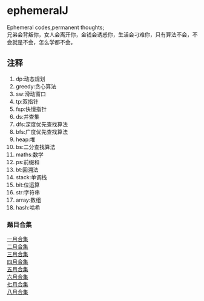 # ephemeralJ
Ephemeral codes,permanent thoughts;<br>
兄弟会背叛你，女人会离开你，金钱会诱惑你，生活会刁难你，只有算法不会，不会就是不会，怎么学都不会。<br>

## 注释
1. dp:动态规划
2. greedy:贪心算法
3. sw:滑动窗口
4. tp:双指针
5. fsp:快慢指针
6. ds:并查集
7. dfs:深度优先查找算法
8. bfs:广度优先查找算法
9. heap:堆
10. bs:二分查找算法
11. maths:数学
12. ps:前缀和
13. bt:回溯法
14. stack:单调栈
15. bit:位运算
16. str:字符串
17. array:数组
18. hash:哈希

### 题目合集
[一月合集](src/main/resources/document/202101.md)
<br>
[二月合集](src/main/resources/document/202102.md)
<br>
[三月合集](src/main/resources/document/202103.md)
<br>
[四月合集](src/main/resources/document/202104.md)
<br>
[五月合集](src/main/resources/document/202105.md)
<br>
[六月合集](src/main/resources/document/202106.md)
<br>
[七月合集](src/main/resources/document/202107.md)
<br>
[八月合集](src/main/resources/document/202108.md)

